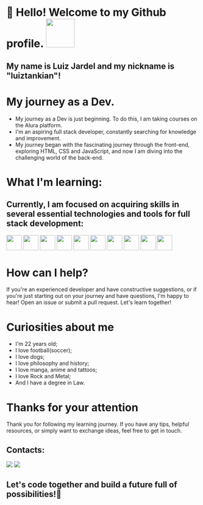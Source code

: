 # 👋 Hello! Welcome to my Github profile. <img src="https://github.com/luiztankian/luiztankian/assets/147024604/c4835360-0b97-430f-a1c2-320b4f769618" width="75" height="75"/>
## My name is Luiz Jardel and my nickname is "luiztankian"! 

# My journey as a Dev.
- My journey as a Dev is just beginning. To do this, I am taking courses on the Alura platform.
- I'm an aspiring full stack developer, constantly searching for knowledge and improvement.
- My journey began with the fascinating journey through the front-end, exploring HTML, CSS and JavaScript, and now I am diving into the challenging world of the back-end.

# What I'm learning:
## Currently, I am focused on acquiring skills in several essential technologies and tools for full stack development:
<img src="https://cdn.jsdelivr.net/gh/devicons/devicon/icons/html5/html5-plain-wordmark.svg" width="40" height="40"/> <img src="https://cdn.jsdelivr.net/gh/devicons/devicon/icons/css3/css3-plain-wordmark.svg" width="40" height="40"/> <img src="https://cdn.jsdelivr.net/gh/devicons/devicon/icons/javascript/javascript-plain.svg" width="40" height="40"/> <img src="https://cdn.jsdelivr.net/gh/devicons/devicon/icons/react/react-original-wordmark.svg" width="40" height="40"/> <img src="https://cdn.jsdelivr.net/gh/devicons/devicon/icons/vuejs/vuejs-plain-wordmark.svg" width="40" height="40"/> <img src="https://cdn.jsdelivr.net/gh/devicons/devicon/icons/bootstrap/bootstrap-plain-wordmark.svg" width="40" height="40"/> <img src="https://cdn.jsdelivr.net/gh/devicons/devicon/icons/nodejs/nodejs-plain-wordmark.svg" width="40" height="40"/> <img src="https://cdn.jsdelivr.net/gh/devicons/devicon/icons/express/express-original-wordmark.svg" width="40" height="40"/> <img src="https://cdn.jsdelivr.net/gh/devicons/devicon/icons/mongodb/mongodb-plain-wordmark.svg" width="40" height="40"/> <img src="https://cdn.jsdelivr.net/gh/devicons/devicon/icons/mysql/mysql-plain-wordmark.svg" width="40" height="40"/> 

# How can I help?  
If you're an experienced developer and have constructive suggestions, or if you're just starting out on your journey and have questions, I'm happy to hear! Open an issue or submit a pull request. Let's learn together!

# Curiosities about me
- I'm 22 years old;
- I love football(soccer);
- I love dogs;
- I love philosophy and history;
- I love manga, anime and tattoos;
- I love Rock and Metal;
- And I have a degree in Law.

# Thanks for your attention
Thank you for following my learning journey. If you have any tips, helpful resources, or simply want to exchange ideas, feel free to get in touch.

## Contacts:
<a href="https://www.linkedin.com/in/luiztjardel" target="_blank"><img loading="lazy" src="https://img.shields.io/badge/-LinkedIn-%230077B5?style=for-the-badge&logo=linkedin&logoColor=white" target="_blank"></a> <a href="https://instagram.com/luiztankian" target="_blank"><img loading="lazy" src="https://img.shields.io/badge/-Instagram-%23E4405F?style=for-the-badge&logo=instagram&logoColor=white" target="_blank"></a>

## Let's code together and build a future full of possibilities!:rocket:
